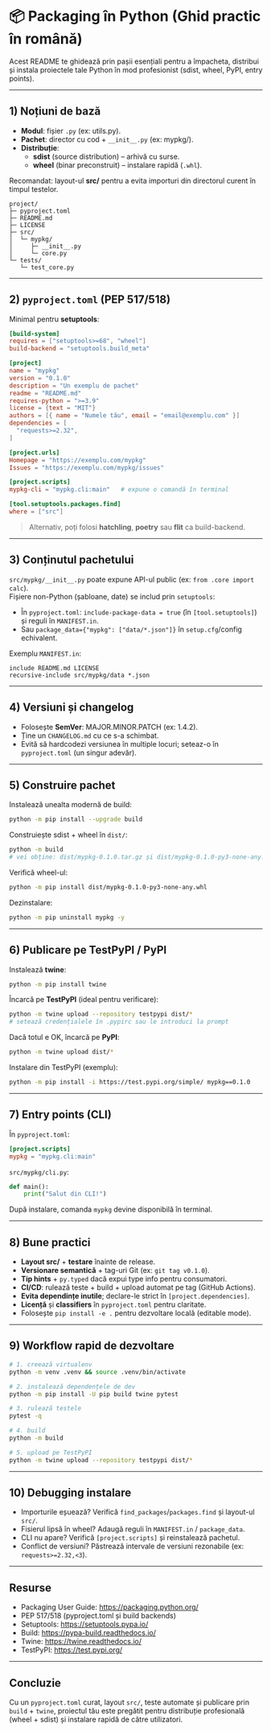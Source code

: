 # 📦 Packaging în Python (Ghid practic în română)

Acest README te ghidează prin pașii esențiali pentru a împacheta, distribui și instala proiectele tale Python în mod profesionist (sdist, wheel, PyPI, entry points).

---

## 1) Noțiuni de bază

- **Modul**: fișier `.py` (ex: utils.py).
- **Pachet**: director cu cod + `__init__.py` (ex: mypkg/).
- **Distribuție**:
  - **sdist** (source distribution) – arhivă cu surse.
  - **wheel** (binar preconstruit) – instalare rapidă (`.whl`).

Recomandat: layout-ul **src/** pentru a evita importuri din directorul curent în timpul testelor.

```
project/
├─ pyproject.toml
├─ README.md
├─ LICENSE
├─ src/
│  └─ mypkg/
│     ├─ __init__.py
│     └─ core.py
└─ tests/
   └─ test_core.py
```

---

## 2) `pyproject.toml` (PEP 517/518)

Minimal pentru **setuptools**:

```toml
[build-system]
requires = ["setuptools>=68", "wheel"]
build-backend = "setuptools.build_meta"

[project]
name = "mypkg"
version = "0.1.0"
description = "Un exemplu de pachet"
readme = "README.md"
requires-python = ">=3.9"
license = {text = "MIT"}
authors = [{ name = "Numele tău", email = "email@exemplu.com" }]
dependencies = [
  "requests>=2.32",
]

[project.urls]
Homepage = "https://exemplu.com/mypkg"
Issues = "https://exemplu.com/mypkg/issues"

[project.scripts]
mypkg-cli = "mypkg.cli:main"   # expune o comandă în terminal

[tool.setuptools.packages.find]
where = ["src"]
```

> Alternativ, poți folosi **hatchling**, **poetry** sau **flit** ca build-backend.

---

## 3) Conținutul pachetului

`src/mypkg/__init__.py` poate expune API-ul public (ex: `from .core import calc`).  
Fișiere non-Python (șabloane, date) se includ prin `setuptools`:
- În `pyproject.toml`: `include-package-data = true` (în `[tool.setuptools]`) și reguli în `MANIFEST.in`.
- Sau `package_data={"mypkg": ["data/*.json"]}` în `setup.cfg`/config echivalent.

Exemplu `MANIFEST.in`:
```
include README.md LICENSE
recursive-include src/mypkg/data *.json
```

---

## 4) Versiuni și changelog

- Folosește **SemVer**: MAJOR.MINOR.PATCH (ex: 1.4.2).
- Ține un `CHANGELOG.md` cu ce s-a schimbat.
- Evită să hardcodezi versiunea în multiple locuri; seteaz-o în `pyproject.toml` (un singur adevăr).

---

## 5) Construire pachet

Instalează unealta modernă de build:
```bash
python -m pip install --upgrade build
```

Construiește sdist + wheel în `dist/`:
```bash
python -m build
# vei obține: dist/mypkg-0.1.0.tar.gz și dist/mypkg-0.1.0-py3-none-any.whl
```

Verifică wheel-ul:
```bash
python -m pip install dist/mypkg-0.1.0-py3-none-any.whl
```

Dezinstalare:
```bash
python -m pip uninstall mypkg -y
```

---

## 6) Publicare pe TestPyPI / PyPI

Instalează **twine**:
```bash
python -m pip install twine
```

Încarcă pe **TestPyPI** (ideal pentru verificare):
```bash
python -m twine upload --repository testpypi dist/*
# setează credențialele în .pypirc sau le introduci la prompt
```

Dacă totul e OK, încarcă pe **PyPI**:
```bash
python -m twine upload dist/*
```

Instalare din TestPyPI (exemplu):
```bash
python -m pip install -i https://test.pypi.org/simple/ mypkg==0.1.0
```

---

## 7) Entry points (CLI)

În `pyproject.toml`:
```toml
[project.scripts]
mypkg = "mypkg.cli:main"
```
`src/mypkg/cli.py`:
```python
def main():
    print("Salut din CLI!")
```

După instalare, comanda `mypkg` devine disponibilă în terminal.

---

## 8) Bune practici

- **Layout src/** + **testare** înainte de release.
- **Versionare semantică** + tag-uri Git (ex: `git tag v0.1.0`).
- **Tip hints** + `py.typed` dacă expui type info pentru consumatori.
- **CI/CD**: rulează teste + build + upload automat pe tag (GitHub Actions).
- **Evita dependințe inutile**; declare-le strict în `[project.dependencies]`.
- **Licență** și **classifiers** în `pyproject.toml` pentru claritate.
- Folosește `pip install -e .` pentru dezvoltare locală (editable mode).

---

## 9) Workflow rapid de dezvoltare

```bash
# 1. creează virtualenv
python -m venv .venv && source .venv/bin/activate

# 2. instalează dependențele de dev
python -m pip install -U pip build twine pytest

# 3. rulează testele
pytest -q

# 4. build
python -m build

# 5. upload pe TestPyPI
python -m twine upload --repository testpypi dist/*
```

---

## 10) Debugging instalare

- Importurile eșuează? Verifică `find_packages`/`packages.find` și layout-ul `src/`.
- Fisierul lipsă în wheel? Adaugă reguli în `MANIFEST.in` / `package_data`.
- CLI nu apare? Verifică `[project.scripts]` și reinstalează pachetul.
- Conflict de versiuni? Păstrează intervale de versiuni rezonabile (ex: `requests>=2.32,<3`).

---

## Resurse

- Packaging User Guide: https://packaging.python.org/
- PEP 517/518 (pyproject.toml și build backends)
- Setuptools: https://setuptools.pypa.io/
- Build: https://pypa-build.readthedocs.io/
- Twine: https://twine.readthedocs.io/
- TestPyPI: https://test.pypi.org/

---

## Concluzie

Cu un `pyproject.toml` curat, layout `src/`, teste automate și publicare prin `build` + `twine`, proiectul tău este pregătit pentru distribuție profesională (wheel + sdist) și instalare rapidă de către utilizatori.

